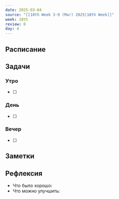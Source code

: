 ```yaml
---
date: 2025-03-04
source: "[[10th Week 3-9 (Mar) 2025|10th Week]]"
week: 10th
review: 0
day: 4
---
```



## Расписание

## Задачи

### Утро

- [ ]

### День

- [ ]

### Вечер

- [ ]

## Заметки

## Рефлексия

- Что было хорошо:
- Что можно улучшить: